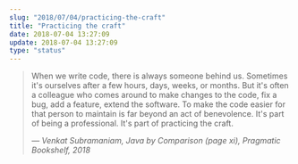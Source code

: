 ```yaml
---
slug: "2018/07/04/practicing-the-craft"
title: "Practicing the craft"
date: 2018-07-04 13:27:09
update: 2018-07-04 13:27:09
type: "status"
---
```


> When we write code, there is always someone behind us. Sometimes it's ourselves after a few hours, days, weeks, or months. But it's often a colleague who comes around to make changes to the code, fix a bug, add a feature, extend the software. To make the code easier for that person to maintain is far beyond an act of benevolence. It's part of being a professional. It's part of practicing the craft.
>
> <cite>&mdash; Venkat Subramaniam, Java by Comparison (page xi), Pragmatic Bookshelf, 2018</cite>
